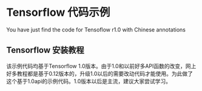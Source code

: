 # Tensorflow 代码示例
You have just find the code for Tensoflow r1.0 with Chinese annotations</br>  
## Tensorflow 安装教程  
该示例代码均基于Tensorflow 1.0版本。由于1.0和以前好多API函数的改变，网上好多教程都是基于0.12版本的，升级1.0以后的需要改动代码才能使用。为此做了这个基于1.0api的示例代码。1.0版本以后是主流，建议大家尝试学习。

